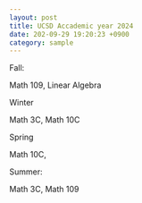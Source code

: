 ```yaml
---
layout: post
title: UCSD Accademic year 2024
date: 202-09-29 19:20:23 +0900
category: sample
---
```


Fall:

Math 109, Linear Algebra

Winter 

Math 3C, Math 10C

Spring 

Math 10C,

Summer:

Math 3C, Math 109



